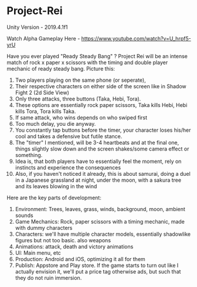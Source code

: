 # Project-Rei

Unity Version - 2019.4.1f1

Watch Alpha Gameplay Here - https://www.youtube.com/watch?v=U_hrpf5-yrU

Have you ever played "Ready Steady Bang" ?
Project Rei will be an intense match of rock x paper x scissors with the timing and double player mechanic of ready steady bang.
Picture this:
1. Two players playing on the same phone (or seperate), 
2. Their respective characters on either side of the screen like in Shadow Fight 2 (2d Side View)
3. Only three attacks, three buttons (Taka, Hebi, Tora).
4. These options are essentially rock paper scissors, Taka kills Hebi, Hebi kills Tora, Tora kills Taka.
5. If same attack, who wins depends on who swiped first
6. Too much delay, you die anyway.
7. You constantly tap buttons before the timer, your character loses his/her cool and takes a defensive but futile stance.
8. The "timer" I mentioned, will be 3-4 heartbeats and at the final one, things slightly slow down and the screen shakes/some camera effect or something.
9. Idea is, that both players have to essentially feel the moment, rely on instincts and experience the consequences
10. Also, if you haven't noticed it already, this is about samurai, doing a duel in a Japanese grassland at night, under the moon, with a sakura tree and its leaves blowing in the wind


Here are the key parts of development:
1. Environment: Trees, leaves, grass, winds, background, moon, ambient sounds
2. Game Mechanics: Rock, paper scissors with a timing mechanic, made with dummy characters
3. Characters:  we'll have multiple character models, essentially shadowlike figures but not too basic. also weapons
4. Animations: attack, death and victory animations
5. UI: Main menu, etc
6. Production: Android and iOS, optimizing it all for them
7. Publish: Appstore and Play store. If the game starts to turn out like I actually envision it, we'll put a price tag otherwise ads, but such that they do not ruin immersion.

